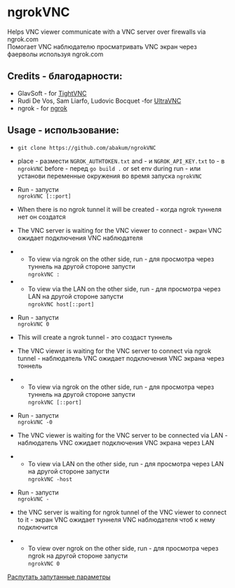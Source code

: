 # ngrokVNC
Helps VNC viewer communicate with a VNC server over firewalls via ngrok.com<BR>
Помогает VNC наблюдателю просматривать VNC экран через фаерволы используя ngrok.com


## Credits - благодарности:

- GlavSoft - for [TightVNC](https://www.tightvnc.com)
- Rudi De Vos, Sam Liarfo, Ludovic Bocquet -for [UltraVNC](https://uvnc.com/)
- ngrok - for [ngrok](https://github.com/ngrok/ngrok-go)

## Usage - использование:

- `git clone https://github.com/abakum/ngrokVNC`
- place - размести `NGROK_AUTHTOKEN.txt` and - и `NGROK_API_KEY.txt` to - в `ngrokVNC` before - перед `go build .` or set env during run - или установи переменные окружения во время запуска `ngrokVNC`
- Run - запусти<br>`ngrokVNC [::port]`
- When there is no ngrok tunnel it will be created  - когда ngrok туннеля нет он создатся
- The VNC server is waiting for the VNC viewer to connect - экран VNC ожидает подключения VNC наблюдателя
- - To view via ngrok on the other side, run - для просмотра через туннель на другой стороне запусти<br>`ngrokVNC :`
- - To view via the LAN on the other side, run - для просмотра через LAN на другой стороне запусти<br>`ngrokVNC host[::port]`

- Run - запусти<br>`ngrokVNC 0`
- This will create a ngrok tunnel - это создаст туннель
- The VNC viewer is waiting for the VNC server to connect via ngrok tunnel - наблюдатель VNC ожидает подключения VNC экрана через тоннель
- - To view via ngrok on the other side, run - для просмотра через туннель на другой стороне запусти<br>`ngrokVNC [::port]`
    
- Run - запусти<br>`ngrokVNC -0`
- The VNC viewer is waiting for the VNC server to be connected via LAN - наблюдатель VNC ожидает подключения VNC экрана через LAN
- - To view via LAN on the other side, run - для просмотра через LAN на другой стороне запусти<br>`ngrokVNC -host`

- Run - запусти<br>`ngrokVNC -`
- the VNC server is waiting for ngrok tunnel of the VNC viewer to connect to it - экран VNC ожидает туннеля VNC наблюдателя чтоб к нему подключится
- - To view over ngrok on the other side, run - для просмотра через ngrok на другой стороне запусти<br>`ngrokVNC 0`

[Распутать запутанные параметры](args.txt)


